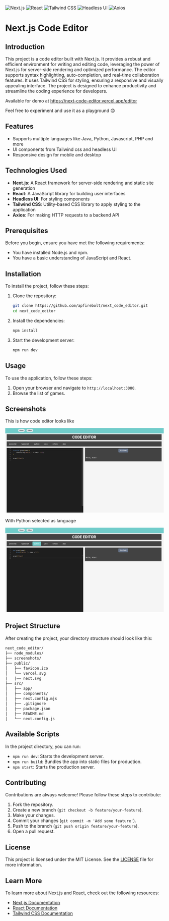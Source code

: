 
![Next.js](https://img.shields.io/badge/Next.js-000000?style=for-the-badge&logo=nextdotjs&logoColor=white)
![React](https://img.shields.io/badge/React-20232A?style=for-the-badge&logo=react&logoColor=61DAFB)
![Tailwind CSS](https://img.shields.io/badge/Tailwind_CSS-38B2AC?style=for-the-badge&logo=tailwind-css&logoColor=white)
![Headless UI](https://img.shields.io/badge/Headless--UI-4B5563?style=for-the-badge&logo=headlessui&logoColor=white)
![Axios](https://img.shields.io/badge/Axios-5A29E4?style=for-the-badge&logo=axios&logoColor=white)

# Next.js Code Editor

## Introduction

This project is a code editor built with Next.js. It provides a robust and efficient environment for writing and editing code, leveraging the power of Next.js for server-side rendering and optimized performance. 
The editor supports syntax highlighting, auto-completion, and real-time collaboration features. 
It uses Tailwind CSS for styling, ensuring a responsive and visually appealing interface. The project is designed to enhance productivity and 
streamline the coding experience for developers.

Available for demo at https://next-code-editor.vercel.app/editor

Feel free to experiment and use it as a playground 😊


## Features

- Supports multiple languages like Java, Python, Javascript, PHP and more
- UI components from Tailwind css and headless UI
- Responsive design for mobile and desktop

## Technologies Used

- **Next.js**: A React framework for server-side rendering and static site generation
- **React**: A JavaScript library for building user interfaces
- **Headless UI**: For styling components
- **Tailwind CSS**: Utility-based CSS library to apply styling to the application
- **Axios**: For making HTTP requests to a backend API

## Prerequisites

Before you begin, ensure you have met the following requirements:

- You have installed Node.js and npm.
- You have a basic understanding of JavaScript and React.

## Installation

To install the project, follow these steps:

1. Clone the repository:

    ```sh
    git clone https://github.com/apfirebolt/next_code_editor.git
    cd next_code_editor
    ```

2. Install the dependencies:

    ```sh
    npm install
    ```

3. Start the development server:

    ```sh
    npm run dev
    ```

## Usage

To use the application, follow these steps:

1. Open your browser and navigate to `http://localhost:3000`.
2. Browse the list of games.

## Screenshots

This is how code editor looks like

![Screenshot](/screenshots/1.png)

With Python selected as language

![Screenshot](/screenshots/2.png)

## Project Structure

After creating the project, your directory structure should look like this:

```
next_code_editor/
├── node_modules/
├── screenshots/
├── public/
│   ├── favicon.ico
│   └── vercel.svg
|   |── next.svg
├── src/
│   ├── app/
│   ├── components/
│   ├── next.config.mjs
│   ├── .gitignore
│   ├── package.json
│   ├── README.md
│   └── next.config.js
```

## Available Scripts

In the project directory, you can run:

- `npm run dev`: Starts the development server.
- `npm run build`: Bundles the app into static files for production.
- `npm start`: Starts the production server.

## Contributing

Contributions are always welcome! Please follow these steps to contribute:

1. Fork the repository.
2. Create a new branch (`git checkout -b feature/your-feature`).
3. Make your changes.
4. Commit your changes (`git commit -m 'Add some feature'`).
5. Push to the branch (`git push origin feature/your-feature`).
6. Open a pull request.

## License

This project is licensed under the MIT License. See the [LICENSE](LICENSE) file for more information.

## Learn More

To learn more about Next.js and React, check out the following resources:

- [Next.js Documentation](https://nextjs.org/docs)
- [React Documentation](https://reactjs.org/)
- [Tailwind CSS Documentation](https://tailwindcss.com/docs)

